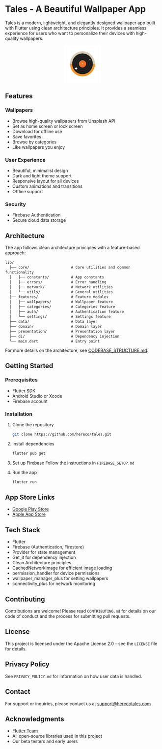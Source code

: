 # Tales - A Beautiful Wallpaper App

Tales is a modern, lightweight, and elegantly designed wallpaper app built with Flutter using clean architecture principles. It provides a seamless experience for users who want to personalize their devices with high-quality wallpapers.

<p align="center">
  <img src="assets/logo/tales.png" width="120" alt="Tales Logo">
</p>

## Features

### Wallpapers
- Browse high-quality wallpapers from Unsplash API
- Set as home screen or lock screen
- Download for offline use
- Save favorites
- Browse by categories
- Like wallpapers you enjoy

### User Experience
- Beautiful, minimalist design
- Dark and light theme support
- Responsive layout for all devices
- Custom animations and transitions
- Offline support

### Security
- Firebase Authentication
- Secure cloud data storage

## Architecture

The app follows clean architecture principles with a feature-based approach:

```
lib/
  ├── core/                   # Core utilities and common functionality
  │   ├── constants/          # App constants
  │   ├── errors/             # Error handling
  │   ├── network/            # Network utilities
  │   └── utils/              # General utilities
  ├── features/               # Feature modules
  │   ├── wallpapers/         # Wallpaper feature
  │   ├── categories/         # Categories feature
  │   ├── auth/               # Authentication feature
  │   └── settings/           # Settings feature
  ├── data/                   # Data layer
  ├── domain/                 # Domain layer
  ├── presentation/           # Presentation layer
  ├── di/                     # Dependency injection
  └── main.dart               # Entry point
```

For more details on the architecture, see [CODEBASE_STRUCTURE.md](CODEBASE_STRUCTURE.md).

## Getting Started

### Prerequisites
- Flutter SDK
- Android Studio or Xcode
- Firebase account

### Installation
1. Clone the repository
   ```bash
   git clone https://github.com/hereco/tales.git
   ```

2. Install dependencies
   ```bash
   flutter pub get
   ```

3. Set up Firebase
   Follow the instructions in `FIREBASE_SETUP.md`

4. Run the app
   ```bash
   flutter run
   ```

## App Store Links
- [Google Play Store](https://play.google.com/store/apps/details?id=com.hereco.tales)
- [Apple App Store](https://apps.apple.com/app/tales-podcast-notes/id1234567890)

## Tech Stack
- Flutter
- Firebase (Authentication, Firestore)
- Provider for state management
- Get_it for dependency injection
- Clean Architecture principles
- CachedNetworkImage for efficient image loading
- permission_handler for device permissions
- wallpaper_manager_plus for setting wallpapers
- connectivity_plus for network monitoring

## Contributing
Contributions are welcome! Please read `CONTRIBUTING.md` for details on our code of conduct and the process for submitting pull requests.

## License
This project is licensed under the Apache License 2.0 - see the `LICENSE` file for details.

## Privacy Policy
See `PRIVACY_POLICY.md` for information on how user data is handled.

## Contact
For support or inquiries, please contact us at support@herecotales.com

## Acknowledgments
- [Flutter Team](https://flutter.dev/)
- All open-source libraries used in this project
- Our beta testers and early users
